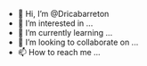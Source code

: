 - 👋 Hi, I’m @Dricabarreton
- 👀 I’m interested in ...
- 🌱 I’m currently learning ...
- 💞️ I’m looking to collaborate on ...
- 📫 How to reach me ...

<!---
Dricabarreton/Dricabarreton is a ✨ special ✨ repository because its `README.md` (this file) appears on your GitHub profile.
You can click the Preview link to take a look at your changes.
--->
